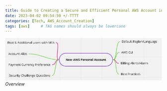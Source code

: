 ```yaml
---
title: Guide to Creating a Secure and Efficient Personal AWS Account in 2023: Best Practices for First-Time Users
date: 2023-04-02 09:54:50 +/-TTTT
categories: [Tech, AWS_Account_Creation]
tags: [aws]     # TAG names should always be lowercase
---
```


![img-description](assets/1/new_aws.jpg)
_Overview_